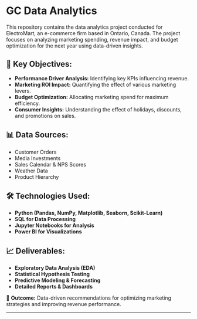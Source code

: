 # GC Data Analytics 

This repository contains the data analytics project conducted for ElectroMart, an e-commerce firm based in Ontario, Canada. The project focuses on analyzing marketing spending, revenue impact, and budget optimization for the next year using data-driven insights.

## 📌 Key Objectives:
- **Performance Driver Analysis:** Identifying key KPIs influencing revenue.
- **Marketing ROI Impact:** Quantifying the effect of various marketing levers.
- **Budget Optimization:** Allocating marketing spend for maximum efficiency.
- **Consumer Insights:** Understanding the effect of holidays, discounts, and promotions on sales.

## 📊 Data Sources:
- Customer Orders
- Media Investments
- Sales Calendar & NPS Scores
- Weather Data
- Product Hierarchy

## 🛠️ Technologies Used:
- **Python (Pandas, NumPy, Matplotlib, Seaborn, Scikit-Learn)**
- **SQL for Data Processing**
- **Jupyter Notebooks for Analysis**
- **Power BI for Visualizations**

## 📈 Deliverables:
- **Exploratory Data Analysis (EDA)**
- **Statistical Hypothesis Testing**
- **Predictive Modeling & Forecasting**
- **Detailed Reports & Dashboards**

🚀 **Outcome:** Data-driven recommendations for optimizing marketing strategies and improving revenue performance.

---

